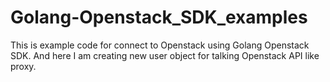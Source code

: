 # Golang-Openstack_SDK_examples

This is example code for connect to Openstack using Golang Openstack SDK.
And here I am creating new user object for talking Openstack API like proxy.
